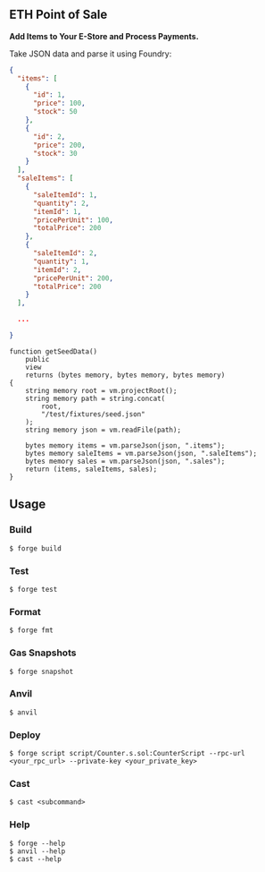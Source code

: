 ## ETH Point of Sale

**Add Items to Your E-Store and Process Payments.**


Take JSON data and parse it using Foundry:

```json
{
  "items": [
    {
      "id": 1,
      "price": 100,
      "stock": 50
    },
    {
      "id": 2,
      "price": 200,
      "stock": 30
    }
  ],
  "saleItems": [
    {
      "saleItemId": 1,
      "quantity": 2,
      "itemId": 1,
      "pricePerUnit": 100,
      "totalPrice": 200
    },
    {
      "saleItemId": 2,
      "quantity": 1,
      "itemId": 2,
      "pricePerUnit": 200,
      "totalPrice": 200
    }
  ],

  ...

}
```

```solidity
function getSeedData()
    public
    view
    returns (bytes memory, bytes memory, bytes memory)
{
    string memory root = vm.projectRoot();
    string memory path = string.concat(
        root,
        "/test/fixtures/seed.json"
    );
    string memory json = vm.readFile(path);

    bytes memory items = vm.parseJson(json, ".items");
    bytes memory saleItems = vm.parseJson(json, ".saleItems");
    bytes memory sales = vm.parseJson(json, ".sales");
    return (items, saleItems, sales);
}
```

## Usage

### Build

```shell
$ forge build
```

### Test

```shell
$ forge test
```

### Format

```shell
$ forge fmt
```

### Gas Snapshots

```shell
$ forge snapshot
```

### Anvil

```shell
$ anvil
```

### Deploy

```shell
$ forge script script/Counter.s.sol:CounterScript --rpc-url <your_rpc_url> --private-key <your_private_key>
```

### Cast

```shell
$ cast <subcommand>
```

### Help

```shell
$ forge --help
$ anvil --help
$ cast --help
```
